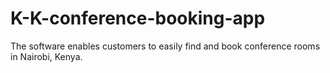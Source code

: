 # K-K-conference-booking-app
The software enables customers to easily find and book conference rooms in Nairobi, Kenya.
